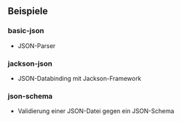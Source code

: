 ## Beispiele
### basic-json
- JSON-Parser
### jackson-json
- JSON-Databinding mit Jackson-Framework
### json-schema
- Validierung einer JSON-Datei gegen ein JSON-Schema
